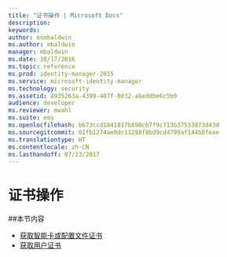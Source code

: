 ```yaml
---
title: "证书操作 | Microsoft Docs"
description: 
keywords: 
author: msmbaldwin
ms.author: mbaldwin
manager: mbaldwin
ms.date: 10/17/2016
ms.topic: reference
ms.prod: identity-manager-2015
ms.service: microsoft-identity-manager
ms.technology: security
ms.assetid: 8935263a-4399-407f-8032-abeddbe6c5b0
audience: developer
ms.reviewer: mwahl
ms.suite: ems
ms.openlocfilehash: b673ccd1841817b890cb7f9c713b37533873d43d
ms.sourcegitcommit: 02fb1274ae0dc11288f8bd9cd4799af144b8feae
ms.translationtype: HT
ms.contentlocale: zh-CN
ms.lasthandoff: 07/13/2017
---
```

# <a name="certificate-operations"></a>证书操作
##<a name="in-this-section"></a>本节内容

- [获取智能卡或配置文件证书](get-smartcard-profile-certificates.md)
- [获取用户证书](get-user-certificates.md)
